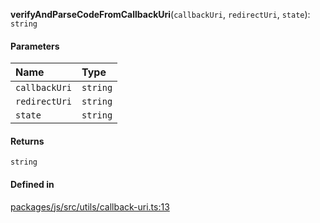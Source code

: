 **verifyAndParseCodeFromCallbackUri**(`callbackUri`, `redirectUri`, `state`): `string`

#### Parameters

| Name          | Type     |
| :------------ | :------- |
| `callbackUri` | `string` |
| `redirectUri` | `string` |
| `state`       | `string` |

#### Returns

`string`

#### Defined in

[packages/js/src/utils/callback-uri.ts:13](https://github.com/fastlogs-docs.khulnasoft.com/js/blob/f0f78e6/packages/js/src/utils/callback-uri.ts#L13)
